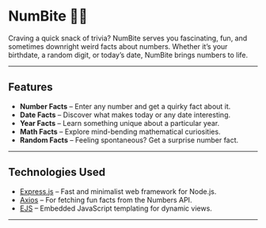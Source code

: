 # NumBite 🍪🔢

Craving a quick snack of trivia? NumBite serves you fascinating, fun, and sometimes downright weird facts about numbers. Whether it’s your birthdate, a random digit, or today’s date, NumBite brings numbers to life.

---

## Features

- **Number Facts** – Enter any number and get a quirky fact about it.  
- **Date Facts** – Discover what makes today or any date interesting.  
- **Year Facts** – Learn something unique about a particular year.  
- **Math Facts** – Explore mind-bending mathematical curiosities.  
- **Random Facts** – Feeling spontaneous? Get a surprise number fact.

---

## Technologies Used

- [Express.js](https://expressjs.com/) – Fast and minimalist web framework for Node.js.  
- [Axios](https://axios-http.com/) – For fetching fun facts from the Numbers API.  
- [EJS](https://ejs.co/) – Embedded JavaScript templating for dynamic views.  

---

